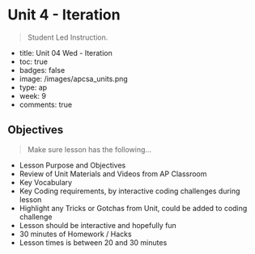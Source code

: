 # Unit 4 - Iteration
>  Student Led Instruction.
- title: Unit 04 Wed - Iteration
- toc: true
- badges: false
- image: /images/apcsa_units.png
- type: ap
- week: 9
- comments: true

## Objectives
> Make sure lesson has the following...
- Lesson Purpose and Objectives
- Review of Unit Materials and Videos from AP Classroom
- Key Vocabulary
- Key Coding requirements, by interactive coding challenges during lesson
- Highlight any Tricks or Gotchas from Unit, could be added to coding challenge
- Lesson should be interactive and hopefully fun
- 30 minutes of Homework / Hacks
- Lesson times is between 20 and 30 minutes
